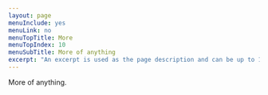 ```yaml
---
layout: page
menuInclude: yes
menuLink: no
menuTopTitle: More
menuTopIndex: 10
menuSubTitle: More of anything
excerpt: "An excerpt is used as the page description and can be up to 160 characters long..."
---
```


More of anything.